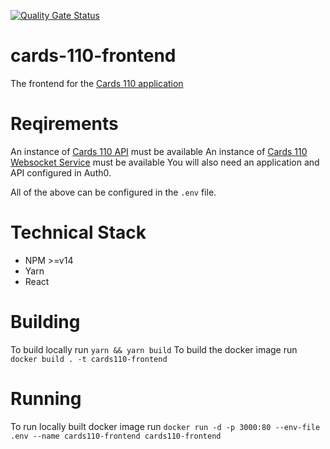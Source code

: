 [![Quality Gate Status](https://sonarcloud.io/api/project_badges/measure?project=daithihearn_cards-110-frontend&metric=alert_status)](https://sonarcloud.io/summary/new_code?id=daithihearn_cards-110-frontend)

# cards-110-frontend

The frontend for the [Cards 110 application](https://github.com/daithihearn/cards-110)

# Reqirements

An instance of [Cards 110 API](https://github.com/daithihearn/cards-110-api) must be available
An instance of [Cards 110 Websocket Service](https://github.com/daithihearn/cards-110-websocket-service) must be available
You will also need an application and API configured in Auth0.

All of the above can be configured in the `.env` file.

# Technical Stack

-   NPM >=v14
-   Yarn
-   React

# Building

To build locally run `yarn && yarn build`
To build the docker image run `docker build . -t cards110-frontend`

# Running

To run locally built docker image run `docker run -d -p 3000:80 --env-file .env --name cards110-frontend cards110-frontend`
